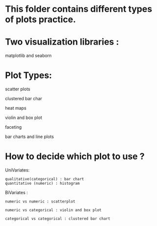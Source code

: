 # This folder contains different types of plots practice. 
# Two visualization libraries :
  matplotlib  and seaborn 
# Plot Types:
  scatter plots 
  
  clustered bar char
  
  heat maps
  
  violin and box plot
  
  faceting
  
  bar charts and line plots
  
  
  
# How to decide which plot to use ?
UniVariates:
    
    qualitative(categorical) : bar chart
    quantitative (numeric) : histogram  

BiVariates :
    
    numeric vs numeric : scatterplot

    numeric vs categorical : violin and box plot

    categorical vs categorical : clustered bar chart 


